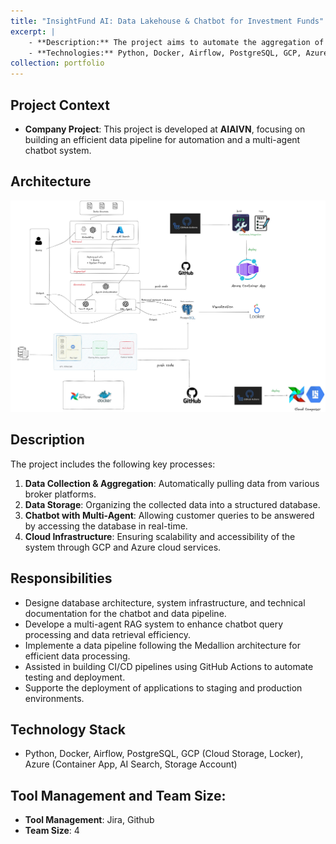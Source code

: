 ```yaml
---
title: "InsightFund AI: Data Lakehouse & Chatbot for Investment Funds"
excerpt: |
    - **Description:** The project aims to automate the aggregation of broker data from multiple sources. It builds an automated pipeline to collect, process, and store data efficiently. Additionally, multi-agent systems are integrated to answer customer queries based on provided data and directly query the database for real-time information retrieval.
    - **Technologies:** Python, Docker, Airflow, PostgreSQL, GCP, Azure 
collection: portfolio
---
```


## **Project Context**
- **Company Project**: This project is developed at **AIAIVN**, focusing on building an efficient data pipeline for automation and a multi-agent chatbot system.

## **Architecture**
<img src='/images/insightfund.png'>


## **Description**  
The project includes the following key processes:
1. **Data Collection & Aggregation**: Automatically pulling data from various broker platforms.
2. **Data Storage**: Organizing the collected data into a structured database.
3. **Chatbot with Multi-Agent**: Allowing customer queries to be answered by accessing the database in real-time.
4. **Cloud Infrastructure**: Ensuring scalability and accessibility of the system through GCP and Azure cloud services.

## **Responsibilities**  
- Designe database architecture, system infrastructure, and technical documentation for the chatbot and data pipeline.
- Develope a multi-agent RAG system to enhance chatbot query processing and data retrieval efficiency.
- Implemente a data pipeline following the Medallion architecture for efficient data processing.
- Assisted in building CI/CD pipelines using GitHub Actions to automate testing and deployment.
- Supporte the deployment of applications to staging and production environments.



## **Technology Stack**  
- Python, Docker, Airflow, PostgreSQL, GCP (Cloud Storage, Locker), Azure (Container App, AI Search, Storage Account)

<!-- - **Python**: Core language used for data processing and scripting.
- **Docker**: Containerization of the system for easy deployment and scalability.
- **Airflow**: Task scheduling and orchestration for automated workflows.
- **PostgreSQL**: Relational database for storing and querying broker data.
- **GCP (Cloud Storage, Locker)**: Cloud services for secure and scalable data storage.
- **Azure (ContainerApp)**: Platform for hosting containers.  -->


## **Tool Management and Team Size**:
- **Tool Management**: Jira, Github
- **Team Size**: 4
